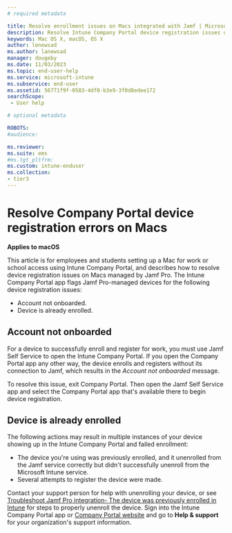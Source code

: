 ```yaml
---
# required metadata

title: Resolve enrollment issues on Macs integrated with Jamf | Microsoft Intune
description: Resolve Intune Company Portal device registration issues on Macs managed by Jamf Pro.  
keywords: Mac OS X, macOS, OS X
author: lenewsad
ms.author: lanewsad
manager: dougeby
ms.date: 11/03/2023
ms.topic: end-user-help
ms.service: microsoft-intune
ms.subservice: end-user
ms.assetid: 56771f9f-0583-4df8-b3e9-3f0d8edee172
searchScope:
 - User help

# optional metadata

ROBOTS:  
#audience:

ms.reviewer: 
ms.suite: ems
#ms.tgt_pltfrm:
ms.custom: intune-enduser
ms.collection:
- tier3
---
```


# Resolve Company Portal device registration errors on Macs  
**Applies to macOS**  

This article is for employees and students setting up a Mac for work or school access using Intune Company Portal, and describes how to resolve device registration issues on Macs managed by Jamf Pro. The Intune Company Portal app flags Jamf Pro-managed devices for the following device registration issues:  

* Account not onboarded.  
* Device is already enrolled.  

## Account not onboarded

For a device to successfully enroll and register for work, you must use Jamf Self Service to open the Intune Company Portal. If you open the Company Portal app any other way, the device enrolls and registers without its connection to Jamf, which results in the *Account not onboarded* message.  

To resolve this issue, exit Company Portal. Then open the Jamf Self Service app and select the Company Portal app that's available there to begin device registration.    

## Device is already enrolled   
The following actions may result in multiple instances of your device showing up in the Intune Company Portal and failed enrollment:  
* The device you're using was previously enrolled, and it unenrolled from the Jamf service correctly but didn't successfully unenroll from the Microsoft Intune service.  
* Several attempts to register the device were made.    

Contact your support person for help with unenrolling your device, or see [Troubleshoot Jamf Pro integration- The device was previously enrolled in Intune](/troubleshoot/mem/intune-service/device-protection/troubleshoot-jamf#cause-6---the-device-was-previously-enrolled-in-intune) for steps to properly unenroll the device. Sign into the Intune Company Portal app or [Company Portal website](https://go.microsoft.com/fwlink/?linkid=2010980) and go to **Help & support** for your organization's support information.  
